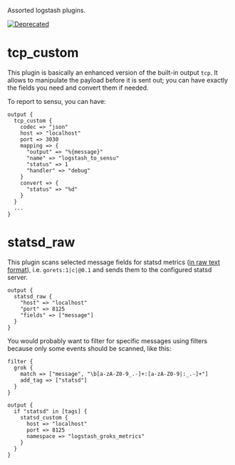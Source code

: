 Assorted logstash plugins.

[![Deprecated](https://img.shields.io/badge/Pantheon-Deprecated-yellow?logo=pantheon&color=FFDC28)](https://pantheon.io/docs/oss-support-levels#deprecated)

tcp_custom
==========

This plugin is basically an enhanced version of the built-in output `tcp`. It 
allows to manipulate the payload before it is sent out; you can have exactly 
the fields you need and convert them if needed.

To report to sensu, you can have:

    output {
      tcp_custom {
        codec => "json"
        host => "localhost"
        port => 3030
        mapping => {
          "output" => "%{message}"
          "name" => "logstash_to_sensu"
          "status" => 1
          "handler" => "debug"
        }
        convert => {
          "status" => "%d"
        }
      }
      ...
    }

statsd_raw
=============

This plugin scans selected message fields for statsd metrics ([in raw text format](https://github.com/etsy/statsd/blob/master/docs/metric_types.md)), i.e. `gorets:1|c|@0.1`
and sends them to the configured statsd server.

    output {
      statsd_raw {
        "host" => "localhost"
        "port" => 8125
        "fields" => ["message"]
      }
    }

You would probably want to filter for specific messages using filters because
only some events should be scanned, like this:

    filter {
      grok {
        match => ["message", "\b[a-zA-Z0-9_.-]+:[a-zA-Z0-9|:_.-]+"]
        add_tag => ["statsd"]
      }
    }

    output {
      if "statsd" in [tags] {
        statsd_custom {
          host => "localhost"
          port => 8125
          namespace => "logstash_groks_metrics"
        }
      }
    }
